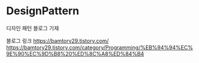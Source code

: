 # DesignPattern
디자인 패턴 블로그 기재<br>

블로그 링크
https://bamtory29.tistory.com/
https://bamtory29.tistory.com/category/Programming/%EB%94%94%EC%9E%90%EC%9D%B8%20%ED%8C%A8%ED%84%B4
